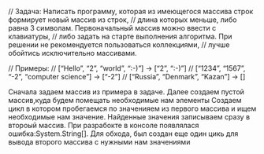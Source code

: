 // Задача: Написать программу, которая из имеющегося массива строк формирует новый массив из строк,
//  длина которых меньше, либо равна 3 символам. Первоначальный массив можно ввести с клавиатуры, 
//  либо задать на старте выполнения алгоритма. При решении не рекомендуется пользоваться коллекциями,
//   лучше обойтись исключительно массивами.

// Примеры:
// [“Hello”, “2”, “world”, “:-)”] → [“2”, “:-)”]
// [“1234”, “1567”, “-2”, “computer science”] → [“-2”]
// [“Russia”, “Denmark”, “Kazan”] → []


Сначала задаем массив из примера в задаче. Далее создаем пустой массив,куда будем помещать необходимые нам элементы
Создаем цикл в котором пробегаемся по значенияем из первого массива и ищем необходимые нам значение. Найденные значения записываем сразу в второый массив.
При разрабокте в консоле появлялася ошибка:System.String[]. Для обхода, был создан еще один цикь для вывода второго массива с нужными нам значениями
